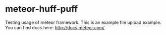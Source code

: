 meteor-huff-puff
================

Testing usage of meteor framework. This is an example file upload example. You can find docs here: http://docs.meteor.com/

